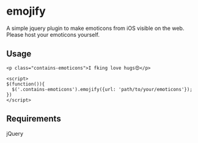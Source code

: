 emojify
=======

A simple jquery plugin to make emoticons from iOS visible on the web. 
Please host your emoticons yourself.

Usage
-----

    <p class="contains-emoticons">I fking love hugs😍</p>
    
    <script>
    $(function()){
      $('.contains-emoticons').emojify({url: 'path/to/your/emoticons'});
    })
    </script>
    
Requirements
------------
jQuery
